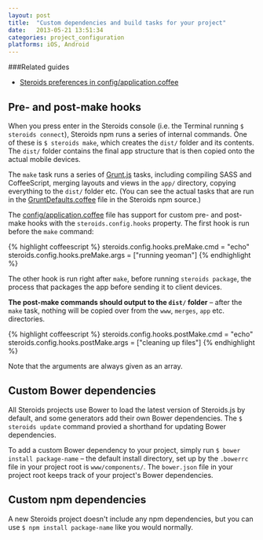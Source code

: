 ```yaml
---
layout: post
title:  "Custom dependencies and build tasks for your project"
date:   2013-05-21 13:51:34
categories: project_configuration
platforms: iOS, Android
---
```


###Related guides
* [Steroids preferences in config/application.coffee][config-application-coffee-guide]

## Pre- and post-make hooks

When you press enter in the Steroids console (i.e. the Terminal running `$ steroids connect`), Steroids npm runs a series of internal commands. One of these is `$ steroids make`, which creates the `dist/` folder and its contents. The `dist/` folder contains the final app structure that is then copied onto the actual mobile devices.

The `make` task runs a series of [Grunt.js](http://gruntjs.com/) tasks, including compiling SASS and CoffeeScript, merging layouts and views in the `app/` directory, copying everything to the `dist/` folder etc. (You can see the actual tasks that are run in the [GruntDefaults.coffee](https://github.com/AppGyver/steroids/blob/master/src/steroids/GruntDefaults.coffee) file in the Steroids npm source.)

The [config/application.coffee][config-application-coffee-guide] file has support for custom pre- and post-make hooks with the `steroids.config.hooks` property. The first hook is run before the `make` command:

{% highlight coffeescript %}
steroids.config.hooks.preMake.cmd = "echo"
steroids.config.hooks.preMake.args = ["running yeoman"]
{% endhighlight %}

The other hook is run right after `make`, before running `steroids package`, the process that packages the app before sending it to client devices.

**The post-make commands should output to the `dist/` folder** – after the `make` task, nothing will be copied over from the `www`, `merges`, `app` etc. directories.

{% highlight coffeescript %}
steroids.config.hooks.postMake.cmd = "echo"
steroids.config.hooks.postMake.args = ["cleaning up files"]
{% endhighlight %}

Note that the arguments are always given as an array.

## Custom Bower dependencies

All Steroids projects use Bower to load the latest version of Steroids.js by default, and some generators add their own Bower dependencies. The `$ steroids update` command provied a shorthand for updating Bower dependencies.

To add a custom Bower dependency to your project, simply run `$ bower install package-name` – the default install directory, set up by the `.bowerrc` file in your project root is `www/components/`. The `bower.json` file in your project root keeps track of your project's Bower dependencies.

## Custom npm dependencies

A new Steroids project doesn't include any npm dependencies, but you can use `$ npm install package-name` like you would normally.

[config-application-coffee-guide]: /steroids/guides/project_configuration/config-application-coffee/